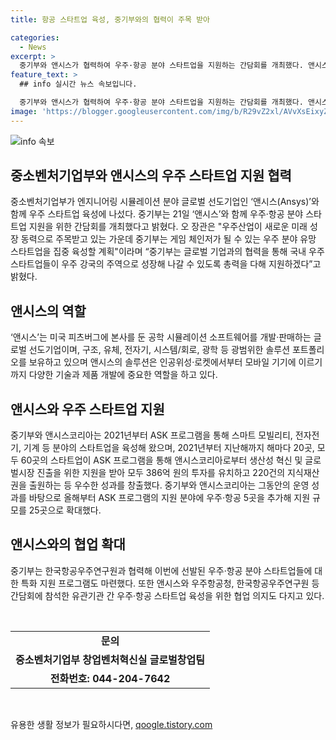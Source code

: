 ```yaml
---
title: 항공 스타트업 육성, 중기부와의 협력이 주목 받아

categories:
  - News
excerpt: >
  중기부와 앤시스가 협력하여 우주·항공 분야 스타트업을 지원하는 간담회를 개최했다. 앤시스는 엔지니어링 시뮬레이션 소프트웨어를 개발하며, 중기부와 함께 ASK 프로그램을 통해 스타트업을 지원해왔다. 이에 중기부는 올해부터 ASK 프로그램의 지원 분야를 우주·항공으로 확대하여 25곳의 스타트업을 지원할 예정이다. 또한 중기부는 한국항공우주연구원과 협력하여 우주·항공 분야 스타트업을 위한 특화 지원 프로그램을 마련했다. 이번 간담회에서는 관련 기업들이 스타트업 지원에 대한 의견을 중기부와 앤시스에 전달하였으며, 앤시스 CEO와의 면담을 통해 협업 방안을 논의했다. 이에 중기부 장관은 우주 분야 유망 스타트업을 집중 육성할 계획이며, 국내 우주 스타트업의 성장을 위해 총력을 다할 것이라 밝혔다.
feature_text: >
  ## info 실시간 뉴스 속보입니다.

  중기부와 앤시스가 협력하여 우주·항공 분야 스타트업을 지원하는 간담회를 개최했다. 앤시스는 엔지니어링 시뮬레이션 소프트웨어를 개발하며, 중기부와 함께 ASK 프로그램을 통해 스타트업을 지원해왔다. 이에 중기부는 올해부터 ASK 프로그램의 지원 분야를 우주·항공으로 확대하여 25곳의 스타트업을 지원할 예정이다. 또한 중기부는 한국항공우주연구원과 협력하여 우주·항공 분야 스타트업을 위한 특화 지원 프로그램을 마련했다. 이번 간담회에서는 관련 기업들이 스타트업 지원에 대한 의견을 중기부와 앤시스에 전달하였으며, 앤시스 CEO와의 면담을 통해 협업 방안을 논의했다. 이에 중기부 장관은 우주 분야 유망 스타트업을 집중 육성할 계획이며, 국내 우주 스타트업의 성장을 위해 총력을 다할 것이라 밝혔다.
image: 'https://blogger.googleusercontent.com/img/b/R29vZ2xl/AVvXsEixyZcFfHzMRdzZMjFBmAUKJYCLCGyLL1o632UiGVXcaFdKo_bkvkuCioo0uUKlGfBVcT3P84aROyZIXSBEx3Aw5nCQ3pTgDom1WDC4m8eifvWiAmWEEVb4x6G_l8C0QH225ldMjyaFvpxGEBGNO37VmDTDMHGhJPq73UglMfDca1-0aw/s1600/blogspot.png'
---
```


<p><img src="https://blogger.googleusercontent.com/img/b/R29vZ2xl/AVvXsEixyZcFfHzMRdzZMjFBmAUKJYCLCGyLL1o632UiGVXcaFdKo_bkvkuCioo0uUKlGfBVcT3P84aROyZIXSBEx3Aw5nCQ3pTgDom1WDC4m8eifvWiAmWEEVb4x6G_l8C0QH225ldMjyaFvpxGEBGNO37VmDTDMHGhJPq73UglMfDca1-0aw/s1600/blogspot.png" alt="info 속보" /></p>

<h2 data-ke-size="size26">중소벤처기업부와 앤시스의 우주 스타트업 지원 협력</h2>

<p data-ke-size="size16">중소벤처기업부가 엔지니어링 시뮬레이션 분야 글로벌 선도기업인 ‘앤시스(Ansys)’와 함께 우주 스타트업 육성에 나섰다. 중기부는 21일 ‘앤시스’와 함께 우주·항공 분야 스타트업 지원을 위한 간담회를 개최했다고 밝혔다. 오 장관은 "우주산업이 새로운 미래 성장 동력으로 주목받고 있는 가운데 중기부는 게임 체인저가 될 수 있는 우주 분야 유망 스타트업을 집중 육성할 계획"이라며 “중기부는 글로벌 기업과의 협력을 통해 국내 우주 스타트업들이 우주 강국의 주역으로 성장해 나갈 수 있도록 총력을 다해 지원하겠다”고 밝혔다.<p>

<h2 data-ke-size="size26">앤시스의 역할</h2>
<p data-ke-size="size16">‘앤시스’는 미국 피츠버그에 본사를 둔 공학 시뮬레이션 소프트웨어를 개발·판매하는 글로벌 선도기업이며, 구조, 유체, 전자기, 시스템/회로, 광학 등 광범위한 솔루션 포트폴리오를 보유하고 있으며 앤시스의 솔루션은 인공위성·로켓에서부터 모바일 기기에 이르기까지 다양한 기술과 제품 개발에 중요한 역할을 하고 있다.<p>

<h2 data-ke-size="size26">앤시스와 우주 스타트업 지원</h2>
<p data-ke-size="size16">중기부와 앤시스코리아는 2021년부터 ASK 프로그램을 통해 스마트 모빌리티, 전자전기, 기계 등 분야의 스타트업을 육성해 왔으며, 2021년부터 지난해까지 해마다 20곳, 모두 60곳의 스타트업이 ASK 프로그램을 통해 앤시스코리아로부터 생산성 혁신 및 글로벌시장 진출을 위한 지원을 받아 모두 386억 원의 투자를 유치하고 220건의 지식재산권을 출원하는 등 우수한 성과를 창출했다. 중기부와 앤시스코리아는 그동안의 운영 성과를 바탕으로 올해부터 ASK 프로그램의 지원 분야에 우주·항공 5곳을 추가해 지원 규모를 25곳으로 확대했다.<p>

<h2 data-ke-size="size26">앤시스와의 협업 확대</h2>
<p data-ke-size="size16">중기부는 한국항공우주연구원과 협력해 이번에 선발된 우주·항공 분야 스타트업들에 대한 특화 지원 프로그램도 마련했다. 또한 앤시스와 우주항공청, 한국항공우주연구원 등 간담회에 참석한 유관기관 간 우주·항공 스타트업 육성을 위한 협업 의지도 다지고 있다.<p>

<p data-ke-size="size16">&nbsp;</p>

<table>
    <tbody>
        <tr>
            <td style="text-align: center; height: 17px;"><b>문의</b></td>
        </tr>
        <tr>
            <td style="text-align: center; height: 17px;"><b>중소벤처기업부 창업벤처혁신실 글로벌창업팀</b></td>
        </tr>
        <tr>
            <td style="text-align: center; height: 17px;"><b>전화번호: 044-204-7642</b></td>
        </tr>
    </tbody>
</table>

<p data-ke-size="size16">&nbsp;</p>
유용한 생활 정보가 필요하시다면, <a href="https://qoogle.tistory.com" rel="dofollow">qoogle.tistory.com</a>


